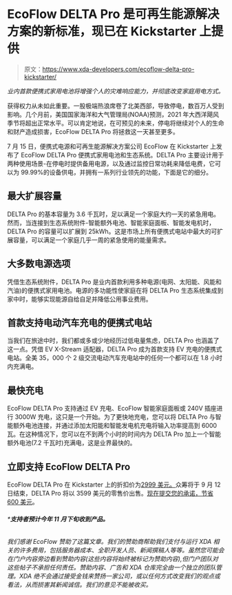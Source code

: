 # EcoFlow DELTA Pro 是可再生能源解决方案的新标准，现已在 Kickstarter 上提供

> 原文：<https://www.xda-developers.com/ecoflow-delta-pro-kickstarter/>

*业内首款便携式家用电池将增强个人的灾难响应能力，并彻底改变家庭用电方式。*

获得权力从未如此重要。一股极端热浪席卷了北美西部，导致停电，数百万人受到影响。几个月前，美国国家海洋和大气管理局(NOAA)预测，2021 年大西洋飓风季节将超出正常水平。可以肯定地说，在可预见的未来，停电将继续对个人的生命和财产造成损害，EcoFlow DELTA Pro 将拯救这一天甚至更多。

7 月 15 日，便携式电源和可再生能源解决方案公司 EcoFlow 在 Kickstarter 上发布了 EcoFlow DELTA Pro 便携式家用电池和生态系统。DELTA Pro 主要设计用于两种使用场景-在停电时提供备用电源，以及通过监控日常功耗来降低电费，它可以为 99.99%的设备供电，并拥有一系列行业领先的功能，下面是它的细分。

## 最大扩展容量

DELTA Pro 的基本容量为 3.6 千瓦时，足以满足一个家庭大约一天的紧急用电。然而，当连接到生态系统附件-智能额外电池、智能家庭面板、智能发电机时，DELTA Pro 的容量可以扩展到 25kWh。这是市场上所有便携式电站中最大的可扩展容量，可以满足一个家庭几乎一周的紧急使用的能量需求。

## 大多数电源选项

凭借生态系统附件，DELTA Pro 是业内首款利用多种电源(电网、太阳能、风能和汽油)的便携式家用电池。电源的多功能性使家庭在将 DELTA Pro 生态系统集成到家中时，能够实现能源自给自足并降低公用事业费用。

## 首款支持电动汽车充电的便携式电站

当我们在旅途中时，我们都或多或少地经历过低电量焦虑，DELTA Pro 也涵盖了这一点。凭借 EV X-Stream 适配器，DELTA Pro 成为首款支持 EV 充电的便携式电站。全美 35，000 个 2 级交流电动汽车充电站中的任何一个都可以在 1.8 小时内充满电。

## 最快充电

EcoFlow DELTA Pro 支持通过 EV 充电、EcoFlow 智能家庭面板或 240V 插座进行 3000W 充电，这只是一个开始。为了更快地充电，您可以将 DELTA Pro 与智能额外电池连接，并通过添加太阳能和智能发电机充电将输入功率提高到 6000 瓦。在这种情况下，您可以在不到两个小时的时间内为 DELTA Pro 加上一个智能额外电池(7.2 千瓦时)充满电，这是业界最快的。

## 立即支持 EcoFlow DELTA Pro

EcoFlow DELTA Pro 在 Kickstarter 上的折扣价为[2999 美元。](https://bit.ly/3rfBYn4)众筹将于 9 月 12 日结束，DELTA Pro 将以 3599 美元的零售价出售。[现在提交您的承诺，节省 600 美元](https://bit.ly/3rfBYn4)。

###### ****支持者预计今年 11 月下旬收到产品。***

###### 我们感谢 EcoFlow 赞助了这篇文章。我们的赞助商帮助我们支付与运行 XDA 相关的许多费用，包括服务器成本、全职开发人员、新闻撰稿人等等。虽然您可能会在门户内容旁边看到赞助内容(这些内容将始终被标记为赞助内容),但门户团队对这些帖子不承担任何责任。赞助内容、广告和 XDA 仓库完全由一个独立的团队管理。XDA 绝不会通过接受金钱来赞扬一家公司，或以任何方式改变我们的观点或看法，从而损害其新闻诚信。我们的意见不能被收买。